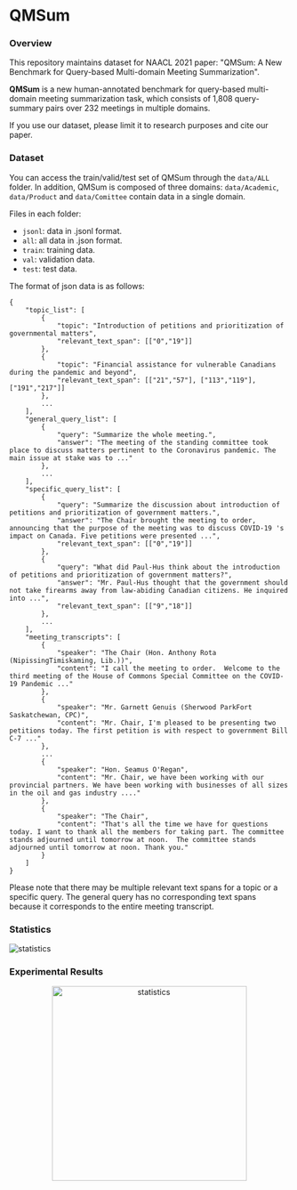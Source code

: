 # QMSum

### Overview

This repository maintains dataset for NAACL 2021 paper: "QMSum: A New Benchmark for Query-based Multi-domain Meeting Summarization".

**QMSum** is a new human-annotated benchmark for query-based multi-domain meeting summarization task, which consists of 1,808 query-summary pairs over 232 meetings in multiple domains.

If you use our dataset, please limit it to research purposes and cite our paper.

### Dataset
You can access the train/valid/test set of QMSum through the ```data/ALL``` folder. In addition, QMSum is composed of three domains: ```data/Academic```, ```data/Product``` and ```data/Comittee``` contain data in a single domain.

Files in each folder:

* ```jsonl```: data in .jsonl format.
* ```all```: all data in .json format.
* ```train```: training data.
* ```val```: validation data.
* ```test```: test data.

The format of json data is as follows:

```
{
    "topic_list": [
        {
            "topic": "Introduction of petitions and prioritization of governmental matters",
            "relevant_text_span": [["0","19"]]
        },
        {
            "topic": "Financial assistance for vulnerable Canadians during the pandemic and beyond",
            "relevant_text_span": [["21","57"], ["113","119"], ["191","217"]]
        },
        ...
    ],
    "general_query_list": [
        {
            "query": "Summarize the whole meeting.",
            "answer": "The meeting of the standing committee took place to discuss matters pertinent to the Coronavirus pandemic. The main issue at stake was to ..."
        },
        ...
    ],
    "specific_query_list": [
        {
            "query": "Summarize the discussion about introduction of petitions and prioritization of government matters.",
            "answer": "The Chair brought the meeting to order, announcing that the purpose of the meeting was to discuss COVID-19 's impact on Canada. Five petitions were presented ...",
            "relevant_text_span": [["0","19"]]
        },
		{
            "query": "What did Paul-Hus think about the introduction of petitions and prioritization of government matters?",
            "answer": "Mr. Paul-Hus thought that the government should not take firearms away from law-abiding Canadian citizens. He inquired into ...",
            "relevant_text_span": [["9","18"]]
        },
        ...
    ],
    "meeting_transcripts": [
        {
            "speaker": "The Chair (Hon. Anthony Rota (NipissingTimiskaming, Lib.))",
            "content": "I call the meeting to order.  Welcome to the third meeting of the House of Commons Special Committee on the COVID-19 Pandemic ..."
        },
        {
            "speaker": "Mr. Garnett Genuis (Sherwood ParkFort Saskatchewan, CPC)",
            "content": "Mr. Chair, I'm pleased to be presenting two petitions today. The first petition is with respect to government Bill C-7 ..."
        },
        ...
		{
            "speaker": "Hon. Seamus O'Regan",
            "content": "Mr. Chair, we have been working with our provincial partners. We have been working with businesses of all sizes in the oil and gas industry ...."
        },
        {
            "speaker": "The Chair",
            "content": "That's all the time we have for questions today. I want to thank all the members for taking part. The committee stands adjourned until tomorrow at noon.  The committee stands adjourned until tomorrow at noon. Thank you."
        }
    ]
}
```
Please note that there may be multiple relevant text spans for a topic or a specific query. The general query has no corresponding text spans because it corresponds to the entire meeting transcript.

### Statistics
<p align="justify">
  <img src="https://github.com/Yale-LILY/QMSum/blob/main/figures/Statistics.jpg" alt="statistics">
</p>

### Experimental Results
<p align="center">
  <img src="https://github.com/Yale-LILY/QMSum/blob/main/figures/Experimental%20Results.jpg" width="350" alt="statistics">
</p>
